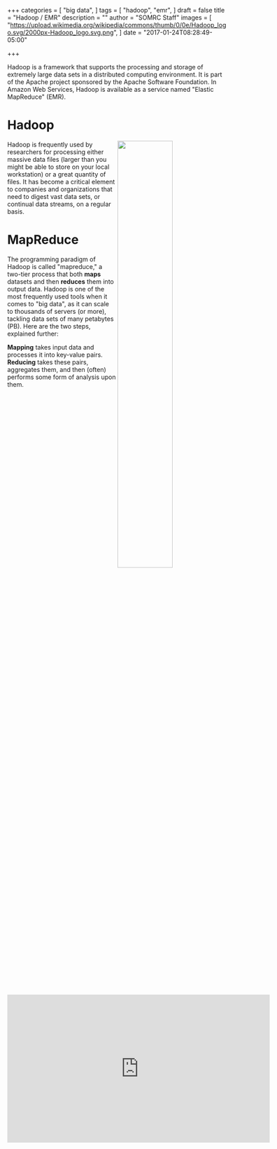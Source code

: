 +++
categories = [
  "big data",
]
tags = [
  "hadoop",
  "emr",
]
draft = false
title = "Hadoop / EMR"
description = ""
author = "SOMRC Staff"
images = [
  "https://upload.wikimedia.org/wikipedia/commons/thumb/0/0e/Hadoop_logo.svg/2000px-Hadoop_logo.svg.png",
]
date = "2017-01-24T08:28:49-05:00"

+++

<p class=lead>Hadoop is a framework that supports the processing and storage of extremely large data sets in a distributed computing environment. It is part of the Apache project sponsored by the Apache Software Foundation. In Amazon Web Services, Hadoop is available as a service named "Elastic MapReduce" (EMR).</p>

# Hadoop

<img src="https://upload.wikimedia.org/wikipedia/commons/thumb/0/0e/Hadoop_logo.svg/2000px-Hadoop_logo.svg.png" align=right style="height:50%;width:50%" />

Hadoop is frequently used by researchers for processing either massive data files (larger than you might be able to store on your local workstation) or a great quantity of files. It has become a critical element to companies and organizations that need to digest vast data sets, or continual data streams, on a regular basis.

# MapReduce

The programming paradigm of Hadoop is called "mapreduce," a two-tier process that both **maps** datasets and then **reduces** them into output data. Hadoop is one of the most frequently used tools when it comes to "big data", as it can scale to thousands of servers (or more), tackling data sets of many petabytes (PB). Here are the two steps, explained further:

<div class="blockquote"><b>Mapping</b> takes input data and processes it into key-value pairs.</div>

<div class="blockquote"><b>Reducing</b> takes these pairs, aggregates them, and then (often) performs some form of analysis upon them.</div>

<iframe width="600" height="338" src="https://www.youtube.com/embed/8wjvMyc01QY" frameborder="0" allowfullscreen></iframe>

